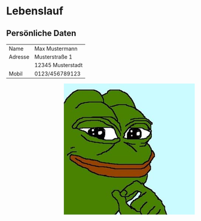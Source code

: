 # Lebenslauf

 ## Persönliche Daten
 <div style="white-space:nowrap;">





 <table>
	<tr>
        <td>Name</td>
	<td>Max Mustermann</td>
    </tr>
    <tr>
	<td>Adresse</td>
        <td>Musterstraße 1</td>
    </tr>
    <tr>
        <td></td>
	<td>12345 Musterstadt</td>
    </tr>
    <tr>
	<td>Mobil</td>
        <td>0123/456789123</td>
    </tr>
</table>
<img src="Bild.jpg" alt="Profilbild" ALIGN=RIGHT >
</div>
		

